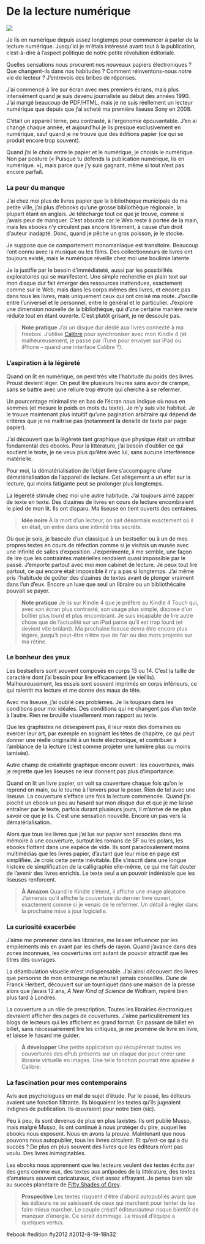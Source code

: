 # De la lecture numérique

![](_i/kindle.webp)

Je lis en numérique depuis assez longtemps pour commencer à parler de la lecture numérique. Jusqu’ici je m’étais intéressé avant tout à la publication, c’est-à-dire à l’aspect politique de notre petite révolution éditoriale.

Quelles sensations nous procurent nos nouveaux papiers électroniques ? Que changent-ils dans nos habitudes ? Comment réinventons-nous notre vie de lecteur ? J’entrevois des bribes de réponses.

J’ai commencé à lire sur écran avec mes premiers écrans, mais plus intensément quand je suis devenu journaliste au début des années 1990. J’ai mangé beaucoup de PDF/HTML, mais je ne suis réellement un lecteur numérique que depuis que j’ai acheté ma première liseuse Sony en 2008.

C’était un appareil terne, peu contrasté, à l’ergonomie épouvantable. J’en ai changé chaque année, et aujourd’hui je lis presque exclusivement en numérique, sauf quand je ne trouve que des éditions papier (ce qui se produit encore trop souvent).

Quand j’ai le choix entre le papier et le numérique, je choisis le numérique. Non par posture (« Puisque tu défends la publication numérique, lis en numérique. »), mais parce que j’y suis gagnant, même si tout n’est pas encore parfait.

### La peur du manque

J’ai chez moi plus de livres papier que la bibliothèque municipale de ma petite ville, j’ai plus d’ebooks qu’une grosse bibliothèque régionale, la plupart étant en anglais. Je télécharge tout ce que je trouve, comme si j’avais peur de manquer. C’est absurde car le Web reste à portée de la main, mais les ebooks n’y circulent pas encore librement, à cause d’un droit d’auteur inadapté. Donc, quand je pêche un gros poisson, je le stocke.

Je suppose que ce comportement monomaniaque est transitoire. Beaucoup l’ont connu avec la musique ou les films. Des collectionneurs de livres ont toujours existé, mais le numérique réveille chez moi une boulimie latente.

Je la justifie par le besoin d’immédiateté, aussi par les possibilités exploratoires qui se manifestent. Une simple recherche en plain text sur mon disque dur fait émerger des ressources inattendues, exactement comme sur le Web, mais dans les corps mêmes des livres, et encore pas dans tous les livres, mais uniquement ceux qui ont croisé ma route. J’oscille entre l’universel et le personnel, entre le général et le particulier. J’explore une dimension nouvelle de la bibliothèque, qui d’une certaine manière reste réduite tout en étant ouverte. C’est plutôt grisant, je ne dessoule pas.

> **Note pratique** J’ai un disque dur dédié aux livres connecté à ma freebox. J’utilise [Calibre](http://calibre-ebook.com/) pour synchroniser avec mon Kindle 4 (et malheureusement, je passe par iTune pour envoyer sur iPad ou iPhone – quand une interface Calibre ?).

### L’aspiration à la légèreté

Quand on lit en numérique, on perd très vite l’habitude du poids des livres. Proust devient léger. On peut lire plusieurs heures sans avoir de crampe, sans se battre avec une reliure trop étroite qui cherche à se refermer.

Un pourcentage minimaliste en bas de l’écran nous indique où nous en sommes (et mesure le poids en mots du texte). Je m’y suis vite habitué. Je le trouve maintenant plus intuitif qu’une pagination arbitraire qui dépend de critères que je ne maitrise pas (notamment la densité de texte par page papier).

J’ai découvert que la légèreté tant graphique que physique était un attribut fondamental des ebooks. Pour la littérature, j’ai besoin d’oublier ce qui soutient le texte, je ne veux plus qu’être avec lui, sans aucune interférence matérielle.

Pour moi, la dématérialisation de l’objet livre s’accompagne d’une dématérialisation de l’appareil de lecture. Cet allègement a un effet sur la lecture, qui moins fatigante peut se prolonger plus longtemps.

La légèreté stimule chez moi une autre habitude. J’ai toujours aimé zapper de texte en texte. Des dizaines de livres en cours de lecture encombraient le pied de mon lit. Ils ont disparu. Ma liseuse en tient ouverts des centaines.

> **Idée noire** À la mort d’un lecteur, on sait désormais exactement où il en était, on entre dans une intimité très secrète.

Où que je sois, je bascule d’un classique à un bestseller ou à un de mes propres textes en cours de réfection comme si je visitais un musée avec une infinité de salles d’exposition. J’expérimente, il me semble, une façon de lire que les contraintes matérielles rendaient quasi impossible par le passé. J’emporte partout avec moi mon cabinet de lecture. Je peux tout lire partout, ce qui encore était impossible il n’y a pas si longtemps. J’ai même pris l’habitude de goûter des dizaines de textes avant de plonger vraiment dans l’un d’eux. Encore un luxe que seul un libraire ou un bibliothécaire pouvait se payer.

> **Note pratique** Je lis sur Kindle 4 que je préfère au Kindle 4 Touch qui, avec son écran plus contrasté, son usage plus simple, dispose d’un boîtier plus lourd et plus encombrant. Je suis incapable de lire autre chose que de l’actualité sur un iPad parce qu’il est trop lourd (et devient vite brûlant). Ma prochaine liseuse devra être encore plus légère, jusqu’à peut-être n’être que de l’air ou des mots projetés sur ma rétine.

### Le bonheur des yeux

Les bestsellers sont souvent composés en corps 13 ou 14. C’est la taille de caractère dont j’ai besoin pour lire efficacement (je vieillis). Malheureusement, les essais sont souvent imprimés en corps inférieurs, ce qui ralentit ma lecture et me donne des maux de tête.

Avec ma liseuse, j’ai oublié ces problèmes. Je lis toujours dans les conditions pour moi idéales. Des conditions qui ne changent pas d’un texte à l’autre. Rien ne brouille visuellement mon rapport au texte.

Que les graphistes ne désespèrent pas, il leur reste des domaines où exercer leur art, par exemple en soignant les têtes de chapitre, ce qui peut donner une réelle originalité à un texte électronique, et contribuer à l’ambiance de la lecture (c’est comme projeter une lumière plus ou moins tamisée).

Autre champ de créativité graphique encore ouvert : les couvertures, mais je regrette que les liseuses ne leur donnent pas plus d’importance.

Quand on lit un livre papier, on voit sa couverture chaque fois qu’on le reprend en main, ou le tourne à l’envers pour le poser. Rien de tel avec une liseuse. La couverture s’efface une fois la lecture commencée. Quand j’ai pioché un ebook un peu au hasard sur mon disque dur et que je me laisse entraîner par le texte, parfois durant plusieurs jours, il m’arrive de ne plus savoir ce que je lis. C’est une sensation nouvelle. Encore un pas vers la dématérialisation.

Alors que tous les livres que j’ai lus sur papier sont associés dans ma mémoire à une couverture, surtout les romans de SF ou les polars, les ebooks flottent dans une espèce de vide. Ils sont paradoxalement moins multimédias que les livres papier, d’autant que leur mise en page est simplifiée. Je crois cette pente inévitable. Elle s’inscrit dans une longue histoire de simplification de la calligraphie elle-même, ce qui me fait douter de l’avenir des livres enrichis. Le texte seul a un pouvoir indéniable que les liseuses renforcent.

> **À Amazon** Quand le Kindle s’éteint, il affiche une image aléatoire. J’aimerais qu’il affiche la couverture du dernier livre ouvert, exactement comme si je venais de le refermer. Un détail à régler dans la prochaine mise à jour logicielle.

### La curiosité exacerbée

J’aime me promener dans les librairies, me laisser influencer par les empilements mis en avant par les chefs de rayon. Quand j’avance dans des zones inconnues, les couvertures ont autant de pouvoir attractif que les titres des ouvrages.

La déambulation visuelle m’est indispensable. J’ai ainsi découvert des livres que personne de mon entourage ne m’aurait jamais conseillés. *Dune* de Franck Herbert, découvert sur un tourniquet dans une maison de la presse alors que j’avais 12 ans, *A New Kind of Science* de Wolfram, repéré bien plus tard à Londres.

La couverture a un rôle de prescription. Toutes les librairies électroniques devraient afficher des pages de couvertures. J’aime particulièrement les blogs de lecteurs qui les affichent en grand format. En passant de billet en billet, sans nécessairement lire les critiques, je me promène de livre en livre, et laisse le hasard me guider.

> **À développer** Une petite application qui récupérerait toutes les couvertures des ePub présents sur un disque dur pour créer une librairie virtuelle en images. Une telle fonction pourrait être ajoutée à Calibre.

### La fascination pour mes contemporains

Avis aux psychologues en mal de sujet d’étude. Par le passé, les éditeurs avaient une fonction filtrante. Ils bloquaient les textes qu’ils jugeaient indignes de publication. Ils œuvraient pour notre bien (sic).

Peu à peu, ils sont devenus de plus en plus laxistes. Ils ont publié Musso, mais malgré Musso, ils ont continué à nous protéger du pire, auquel les ebooks nous exposent. Nous en avons la preuve. Maintenant que nous pouvons nous autopublier, tous les livres circulent. Et qu’est-ce qui a du succès ? De plus en plus souvent des livres que les éditeurs n’ont pas voulu. Des livres inimaginables.

Les ebooks nous apprennent que les lecteurs veulent des textes écrits par des gens comme eux, des textes aux antipodes de la littérature, des textes d’amateurs souvent caricaturaux, c’est assez effrayant. Je pense bien sûr au succès planétaire de [Fifty Shades of Grey](../7/cinquante-nuances-de-grey.md).

> **Prospective** Les textes risquent d’être d’abord autopubliés avant que les éditeurs ne se saisissent de ceux qui marchent pour tenter de les faire mieux marcher. Le couple créatif éditeur/auteur risque bientôt de manquer d’énergie. Ce serait dommage. Le travail d’équipe a quelques vertus.

#ebook #edition #y2012 #2012-8-19-18h32
